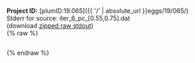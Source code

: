**Project ID:** [plumID:19.065]({{ '/' | absolute_url }}eggs/19/065/)  
Stderr for source:  iter_6_pc_[0.55,0.75].dat   
(download [zipped raw stdout](iter_6_pc_[0.55,0.75].dat.plumed.stdout.txt.zip))  
{% raw %}
<pre>
</pre>
{% endraw %}

